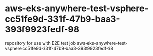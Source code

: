 # aws-eks-anywhere-test-vsphere-cc51fe9d-331f-47b9-baa3-393f9923fedf-98
repository for use with E2E test job aws-eks-anywhere-test-vsphere:cc51fe9d-331f-47b9-baa3-393f9923fedf-98
